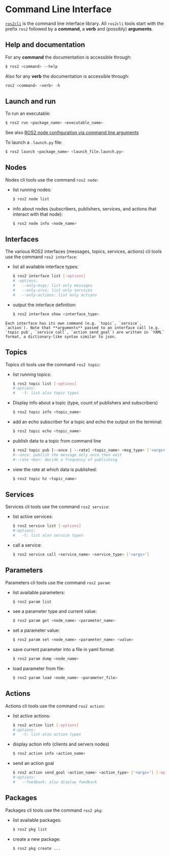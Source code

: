 # Command Line Interface

[`ros2cli`](https://github.com/ros2/ros2cli) is the command line interface library. All `ros2cli` tools start with the prefix `ros2` followed by a **command**, a **verb** and (possibly) **arguments**.

## Help and documentation
For any **command** the documentation is accessible through:
```sh
$ ros2 <command> --help
```
Also for any **verb** the documentation is accessible through:
```sh
ros2 <command> <verb> -h
```

## Launch and run
To run an executable:
```sh
$ ros2 run <package_name> <executable_name>
```
See also [ROS2 node configuration via command line arguments](https://design.ros2.org/articles/ros_command_line_arguments.html)

To launch a `.launch.py` file:
```sh
$ ros2 launch <package_name> <launch_file.launch.py>
```

## Nodes
Nodes cli tools use the command `ros2 node`:
- list running nodes:
	```sh
	$ ros2 node list
	```
- info about nodes (subscribers, publishers, services, and actions that interact with that node):
	```sh
	$ ros2 node info <node_name>
	```

## Interfaces
The various ROS2 interfaces (messages, topics, services, actions) cli tools use the command `ros2 interface`:
- list all available interface types:
	```sh
	$ ros2 interface list [-options]
	# -options:
	#   --only-msgs: list only messages
	#	--only-srvs: list only services
	#	--only-actions: list only actions 
	```
- output the interface definition:
  ```sh
  $ ros2 interface show <interface_type>
  ```

```{note}
Each interface has its own command (e.g. `topic`, `service`, `action`). Note that **arguments** passed to an interface call (e.g. `topic pub`, `service call`, `action send_goal`) are written in `YAML` format, a dictionary-like syntax similar to json.
```

## Topics
Topics cli tools use the command `ros2 topic`:
- list running topics:
	```sh
	$ ros2 topic list [-options]
	#-options:
	#	-t: list also topic types
	```
- Display info about a topic (type, count of publishers and subscribers)
	```sh
	$ ros2 topic info <topic_name>
	```
- add an echo subscriber for a topic and echo the output on the terminal:
	```sh
	$ ros2 topic echo <topic_name>
	```
- publish data to a topic from command line
	```sh
	$ ros2 topic pub [--once | --rate] <topic_name> <msg_type> ['<args>']
	#--once: publish the message only once then exit
	#--rate <Hz>: decide a frequency of publishing
	```
- view the rate at which data is published:
	```sh
	$ ros2 topic hz <topic_name>
	```

## Services
Services cli tools use the command `ros2 service`:
- list active services:
	```sh
	$ ros2 service list [-options]
	#-options:
	#	-t: list also service types
	```
- call a service:
	```sh
	$ ros2 service call <service_name> <service_type> ['<args>']
	```

## Parameters
Parameters cli tools use the command `ros2 param`:
- list available parameters:
	```sh
	$ ros2 param list
	```
- see a parameter type and current value:
	```sh
	$ ros2 param get <node_name> <parameter_name>
	```
- set a parameter value:
	```sh
	$ ros2 param set <node_name> <parameter_name> <value>
	```
- save current parameter into a file in yaml format:
	```sh
	$ ros2 param dump <node_name>
	```
- load parameter from file:
	```sh
	$ ros2 param load <node_name> <parameter_file>
	```

## Actions
Actions cli tools use the command `ros2 action`:
- list active actions:
	```sh
	$ ros2 action list [-options]
	#-options:
	#	-t: list also action types
	```
- display action info (clients and servers nodes)
	```sh
	$ ros2 action info <action_name>
	```
- send an action goal
	```sh
	$ ros2 action send_goal <action_name> <action_type> ['<args>'] [-options]
	#-options:
	#	--feedback: also display feedback
	```

## Packages
Packages cli tools use the command `ros2 pkg`:
- list available packages:
	```sh
	$ ros2 pkg list
	```
- create a new package:
	```sh
	$ ros2 pkg create ...
	```